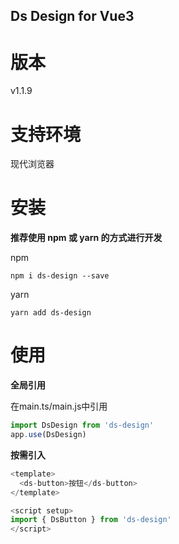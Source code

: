 ## Ds Design for Vue3
# 版本
v1.1.9

# 支持环境
  现代浏览器

# 安装
**推荐使用 npm 或 yarn 的方式进行开发**

npm
```
npm i ds-design --save
```

yarn
```
yarn add ds-design
```

# 使用
**全局引用**

在main.ts/main.js中引用
```ts
import DsDesign from 'ds-design'
app.use(DsDesign)
```

**按需引入**

```ts
<template>
  <ds-button>按钮</ds-button>
</template>

<script setup>
import { DsButton } from 'ds-design'
</script>
```
